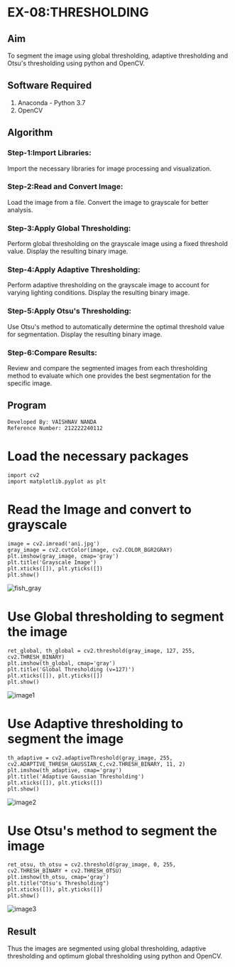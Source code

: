 # EX-08:THRESHOLDING
## Aim
To segment the image using global thresholding, adaptive thresholding and Otsu's thresholding using python and OpenCV.

## Software Required
1. Anaconda - Python 3.7
2. OpenCV

## Algorithm

### Step-1:Import Libraries:

Import the necessary libraries for image processing and visualization.
### Step-2:Read and Convert Image:

Load the image from a file.
Convert the image to grayscale for better analysis.
### Step-3:Apply Global Thresholding:

Perform global thresholding on the grayscale image using a fixed threshold value.
Display the resulting binary image.
### Step-4:Apply Adaptive Thresholding:

Perform adaptive thresholding on the grayscale image to account for varying lighting conditions.
Display the resulting binary image.
### Step-5:Apply Otsu's Thresholding:

Use Otsu's method to automatically determine the optimal threshold value for segmentation.
Display the resulting binary image.
### Step-6:Compare Results:

Review and compare the segmented images from each thresholding method to evaluate which one provides the best segmentation for the specific image.
>

## Program
```
Developed By: VAISHNAV NANDA
Reference Number: 212222240112
```
# Load the necessary packages
```
import cv2
import matplotlib.pyplot as plt
```

# Read the Image and convert to grayscale
```
image = cv2.imread('ani.jpg')
gray_image = cv2.cvtColor(image, cv2.COLOR_BGR2GRAY)
plt.imshow(gray_image, cmap='gray')
plt.title('Grayscale Image')
plt.xticks([]), plt.yticks([])
plt.show()
```
![fish_gray](https://github.com/user-attachments/assets/83a6d366-c814-4419-b31f-9d1c8b30c1a4)

# Use Global thresholding to segment the image
```
ret_global, th_global = cv2.threshold(gray_image, 127, 255, cv2.THRESH_BINARY)
plt.imshow(th_global, cmap='gray')
plt.title('Global Thresholding (v=127)')
plt.xticks([]), plt.yticks([])
plt.show()
```

![image1](https://github.com/user-attachments/assets/1cfdff43-3251-4848-b6a8-996ec5fc7e44)


# Use Adaptive thresholding to segment the image
```
th_adaptive = cv2.adaptiveThreshold(gray_image, 255, cv2.ADAPTIVE_THRESH_GAUSSIAN_C,cv2.THRESH_BINARY, 11, 2)
plt.imshow(th_adaptive, cmap='gray')
plt.title('Adaptive Gaussian Thresholding')
plt.xticks([]), plt.yticks([])
plt.show()
```

![image2](https://github.com/user-attachments/assets/35b35e0e-18d5-4b95-a6a5-c16b859d57d8)

# Use Otsu's method to segment the image 
```
ret_otsu, th_otsu = cv2.threshold(gray_image, 0, 255, cv2.THRESH_BINARY + cv2.THRESH_OTSU)
plt.imshow(th_otsu, cmap='gray')
plt.title("Otsu's Thresholding")
plt.xticks([]), plt.yticks([])
plt.show()
```
![image3](https://github.com/user-attachments/assets/bc10c178-e590-4f67-bc4d-4255c9305fc4)


## Result
Thus the images are segmented using global thresholding, adaptive thresholding and optimum global thresholding using python and OpenCV.
